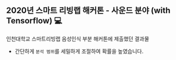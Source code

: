 
2020년 스마트 리빙랩 해커톤 - 사운드 분야 (with Tensorflow) :computer:   
---
인천대학교 스마트리빙랩 음성인식 부분 해커톤에 제출했던 결과물  
- 간단하게 `분석 범위`를 세밀하게 조절하여 확률을 높였습니다.

